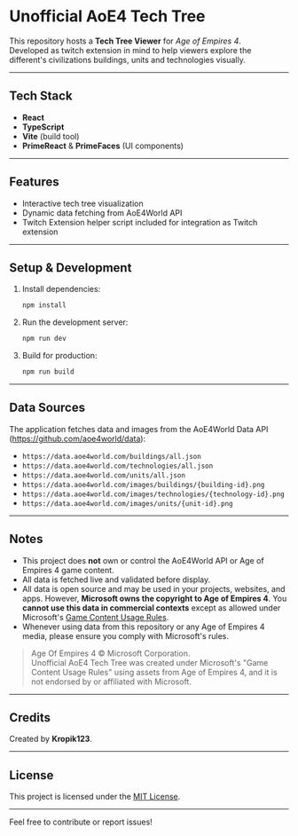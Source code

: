 
# Unofficial AoE4 Tech Tree

This repository hosts a **Tech Tree Viewer** for *Age of Empires 4*.  
Developed as twitch extension in mind to help viewers explore the different's civilizations  buildings, units and technologies visually.

---

## Tech Stack

- **React**
- **TypeScript**
- **Vite** (build tool)
- **PrimeReact** & **PrimeFaces** (UI components)

---

## Features

- Interactive tech tree visualization
- Dynamic data fetching from AoE4World API
- Twitch Extension helper script included for integration as Twitch extension

---

## Setup & Development

1. Install dependencies:
   ```bash
   npm install
   ```

2. Run the development server:
   ```bash
   npm run dev
   ```

3. Build for production:
   ```bash
   npm run build
   ```

---

## Data Sources

The application fetches data and images from the AoE4World Data API (https://github.com/aoe4world/data):

- `https://data.aoe4world.com/buildings/all.json`
- `https://data.aoe4world.com/technologies/all.json`
- `https://data.aoe4world.com/units/all.json`
- `https://data.aoe4world.com/images/buildings/{building-id}.png`
- `https://data.aoe4world.com/images/technologies/{technology-id}.png`
- `https://data.aoe4world.com/images/units/{unit-id}.png`

---

## Notes

- This project does **not** own or control the AoE4World API or Age of Empires 4 game content.
- All data is fetched live and validated before display.
- All data is open source and may be used in your projects, websites, and apps. However, **Microsoft owns the copyright to Age of Empires 4**. You **cannot use this data in commercial contexts** except as allowed under Microsoft's [Game Content Usage Rules](https://www.xbox.com/en-US/developers/rules).
- Whenever using data from this repository or any Age of Empires 4 media, please ensure you comply with Microsoft's rules.

> Age Of Empires 4 © Microsoft Corporation.  
> Unofficial AoE4 Tech Tree was created under Microsoft's "Game Content Usage Rules" using assets from Age of Empires 4, and it is not endorsed by or affiliated with Microsoft.

---

## Credits

Created by **Kropik123**.

---

## License

This project is licensed under the [MIT License](LICENSE).

---

Feel free to contribute or report issues!
